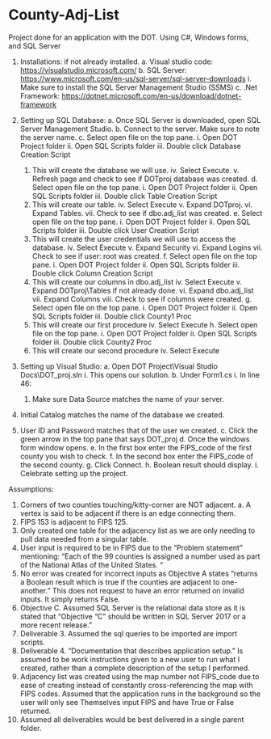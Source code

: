 # County-Adj-List
Project done for an application with the DOT. Using C#, Windows forms, and SQL Server

1.	Installations: if not already installed.
  a.	Visual studio code: https://visualstudio.microsoft.com/
  b.	SQL Server: https://www.microsoft.com/en-us/sql-server/sql-server-downloads 
    i.	Make sure to install the SQL Server Management Studio (SSMS)
c.	.Net Framework: https://dotnet.microsoft.com/en-us/download/dotnet-framework 

2.	Setting up SQL Database:
  a.	Once SQL Server is downloaded, open SQL Server Management Studio.
  b.	Connect to the server. Make sure to note the server name.
  c.	Select open file on the top pane.
    i.	Open DOT Project folder
    ii.	Open SQL Scripts folder
    iii.	Double click Database Creation Script
      1.	This will create the database we will use.
    iv.	Select Execute.
    v.	Refresh page and check to see if DOTproj database was created.
  d.	Select open file on the top pane.
    i.	Open DOT Project folder
    ii.	Open SQL Scripts folder
    iii.	Double click Table Creation Script
      1.	This will create our table.
    iv.	Select Execute
    v.	Expand DOTproj.
    vi.	Expand Tables.
    vii.	Check to see if dbo.adj_list was created.
  e.	Select open file on the top pane.
    i.	Open DOT Project folder
    ii.	Open SQL Scripts folder
    iii.	Double click User Creation Script
      1.	This will create the user credentials we will use to access the database.
    iv.	Select Execute
    v.	Expand Security
    vi.	Expand Logins
    vii.	Check to see if user: root was created.
  f.	Select open file on the top pane.
    i.	Open DOT Project folder
    ii.	Open SQL Scripts folder
    iii.	Double click Column Creation Script
      1.	This will create our columns in dbo.adj_list
    iv.	Select Execute
    v.	Expand DOTproj\Tables if not already done.
    vi.	Expand dbo.adj_list
    vii.	Expand Columns
    viii.	Check to see if columns were created.
  g.	Select open file on the top pane.
    i.	Open DOT Project folder
    ii.	Open SQL Scripts folder
    iii.	Double click County1 Proc
      1.	This will create our first procedure
    iv.	Select Execute
  h.	Select open file on the top pane.
    i.	Open DOT Project folder
    ii.	Open SQL Scripts folder
    iii.	Double click County2 Proc
      1.	This will create our second procedure
    iv.	Select Execute

3.	Setting up Visual Studio:
  a.	Open DOT Project\Visual Studio Docs\DOT_proj.sln
    i.	This opens our solution.
  b.	Under Form1.cs
    i.	In line 46:
      1.	Make sure Data Source matches the name of your server.
2.	Initial Catalog matches the name of the database we created.
3.	User ID and Password matches that of the user we created.
  c.	Click the green arrow in the top pane that says DOT_proj
  d.	Once the windows form window opens.
  e.	In the first box enter the FIPS_code of the first county you wish to check.
  f.	In the second box enter the FIPS_code of the second county.
  g.	Click Connect.
  h.	Boolean result should display.
  i.	Celebrate setting up the project.




Assumptions:

1.	Corners of two counties touching/kitty-corner are NOT adjacent.
a.	A vertex is said to be adjacent if there is an edge connecting them.
2.	FIPS 153 is adjacent to FIPS 125.
3.	Only created one table for the adjacency list as we are only needing to pull data needed from a singular table.
4.	User input is required to be in FIPS due to the “Problem statement” mentioning: “Each of the 99 counties is assigned a number used as part of the National Atlas of the United States. “
5.	No error was created for incorrect inputs as Objective A states “returns a Boolean result which is true if the counties are adjacent to one-another.” This does not request to have an error returned on invalid inputs. It simply returns False.
6.	Objective C. Assumed SQL Server is the relational data store as it is stated that “Objective “C” should be written in SQL Server 2017 or a more recent release.”
7.	Deliverable 3. Assumed the sql queries to be imported are import scripts.
8.	Deliverable 4. “Documentation that describes application setup.” Is assumed to be work instructions given to a new user to run what I created, rather than a complete description of the setup I performed.
9.	Adjacency list was created using the map number not FIPS_code due to ease of creating instead of constantly cross-referencing the map with FIPS codes. Assumed that the application runs in the background so the user will only see Themselves input FIPS and have True or False returned.
10.	Assumed all deliverables would be best delivered in a single parent folder.
